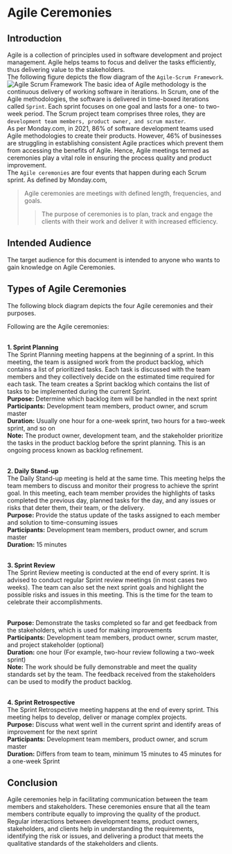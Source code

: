 # Agile Ceremonies
## Introduction
Agile is a collection of principles used in software development and project management. Agile helps teams to focus and deliver the tasks efficiently, thus delivering value to the stakeholders.
<br/> The following figure depicts the flow diagram of the `Agile-Scrum Framework`.
<br/>
![Agile Scrum Framework](https://user-images.githubusercontent.com/99114569/153355990-4e5fb9ae-cfc6-4ce4-9010-c07b56ea4a85.jpg)
The basic idea of Agile methodology is the continuous delivery of working software in iterations. In Scrum, one of the Agile methodologies, the software is delivered in time-boxed iterations called `Sprint`. Each sprint focuses on one goal and lasts for a one- to two-week period. The Scrum project team comprises three roles, they are `development team members, product owner, and scrum master`.
<br/> As per Monday.com, in 2021, 86% of software development teams used Agile methodologies to create their products. However, 46% of businesses are struggling in establishing consistent Agile practices which prevent them from accessing the benefits of Agile. Hence, Agile meetings termed as ceremonies play a vital role in ensuring the process quality and product improvement. 
<br/> The `Agile ceremonies` are four events that happen during each Scrum sprint. As defined by Monday.com, 
> Agile ceremonies are meetings with defined length, frequencies, and goals.
> 
>> The purpose of ceremonies is to plan, track and engage the clients with their work and deliver it with increased efficiency.
>> 
## Intended Audience
The target audience for this document is intended to anyone who wants to gain knowledge on Agile Ceremonies.
## Types of Agile Ceremonies
The following block diagram depicts the four Agile ceremonies and their purposes.
 
Following are the Agile ceremonies:

<br/> **1.	Sprint Planning**
<br/> The Sprint Planning meeting happens at the beginning of a sprint. In this meeting, the team is assigned work from the product backlog, which contains a list of prioritized tasks. Each task is discussed with the team members and they collectively decide on the estimated time required for each task. The team creates a Sprint backlog which contains the list of tasks to be implemented during the current Sprint.
<br/> **Purpose:** Determine which backlog item will be handled in the next sprint 
<br/> **Participants:** Development team members, product owner, and scrum master
<br/> **Duration:** Usually one hour for a one-week sprint, two hours for a two-week sprint, and so on
<br/> **Note:** The product owner, development team, and the stakeholder prioritize the tasks in the product backlog before the sprint planning. This is an ongoing process known as backlog refinement. 

<br/> **2.	Daily Stand-up**
<br/> The Daily Stand-up meeting is held at the same time. This meeting helps the team members to discuss and monitor their progress to achieve the sprint goal. In this meeting, each team member provides the highlights of tasks completed the previous day, planned tasks for the day, and any issues or risks that deter them, their team, or the delivery. 
<br/> **Purpose:** Provide the status update of the tasks assigned to each member and solution to time-consuming issues
<br/> **Participants:** Development team members, product owner, and scrum master
<br/> **Duration:** 15 minutes 

<br/> **3.	Sprint Review**
<br/> The Sprint Review meeting is conducted at the end of every sprint. It is advised to conduct regular Sprint review meetings (in most cases two weeks). The team can also set the next sprint goals and highlight the possible risks and issues in this meeting. This is the time for the team to celebrate their accomplishments. 

<br/> **Purpose:** Demonstrate the tasks completed so far and get feedback from the stakeholders, which is used for making improvements
<br/> **Participants:** Development team members, product owner, scrum master, and project stakeholder (optional)
<br/> **Duration:** one hour (For example, two-hour review following a two-week sprint)
<br/> **Note:** The work should be fully demonstrable and meet the quality standards set by the team. The feedback received from the stakeholders can be used to modify the product backlog.

<br/> **4.	Sprint Retrospective**
<br/> The Sprint Retrospective meeting happens at the end of every sprint. This meeting helps to develop, deliver or manage complex projects.
<br/> **Purpose:** Discuss what went well in the current sprint and identify areas of improvement for the next sprint
<br/> **Participants:** Development team members, product owner, and scrum master
<br/> **Duration:** Differs from team to team, minimum 15 minutes to 45 minutes for a one-week Sprint 

## Conclusion
Agile ceremonies help in facilitating communication between the team members and stakeholders. These ceremonies ensure that all the team members contribute equally to improving the quality of the product. 
<br/> Regular interactions between development teams, product owners, stakeholders, and clients help in understanding the requirements, identifying the risk or issues, and delivering a product that meets the qualitative standards of the stakeholders and clients. 

